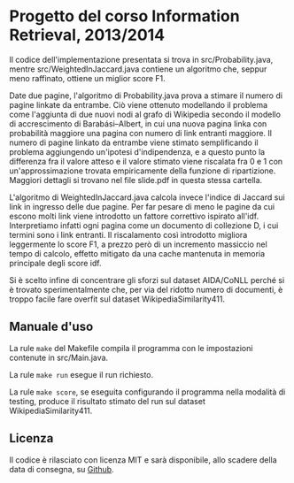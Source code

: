 # Progetto del corso Information Retrieval, 2013/2014 #

Il codice dell'implementazione presentata si trova in src/Probability.java,
mentre src/WeightedInJaccard.java contiene un algoritmo che, seppur meno
raffinato, ottiene un miglior score F1.

Date due pagine, l'algoritmo di Probability.java prova a stimare il
numero di pagine linkate da entrambe. Ciò viene ottenuto modellando il
problema come l'aggiunta di due nuovi nodi al grafo di Wikipedia secondo
il modello di accrescimento di Barabási–Albert, in cui una nuova pagina
linka con probabilità maggiore una pagina con numero di link entranti
maggiore. Il numero di pagine linkato da entrambe viene stimato
semplificando il problema aggiungendo un'ipotesi d'indipendenza, e a questo
punto la differenza fra il valore atteso e il valore stimato viene
riscalata fra 0 e 1 con un'approssimazione trovata empiricamente della
funzione di ripartizione. Maggiori dettagli si trovano nel file slide.pdf
in questa stessa cartella.

L'algoritmo di WeightedInJaccard.java calcola invece l'indice di Jaccard sui
link in ingresso delle due pagine. Per far pesare di meno le pagine da cui
escono molti link viene introdotto un fattore correttivo ispirato all'idf.
Interpretiamo infatti ogni pagina come un documento di collezione D, i cui
termini sono i link entranti. Il riscalamento così introdotto migliora
leggermente lo score F1, a prezzo però di un incremento massiccio nel tempo
di calcolo, effetto mitigato da una cache mantenuta in memoria principale degli
score idf.

Si è scelto infine di concentrare gli sforzi sul dataset AIDA/CoNLL perché si è
trovato sperimentalmente che, per via del ridotto numero di documenti, è troppo
facile fare overfit sul dataset WikipediaSimilarity411.

## Manuale d'uso ##

La rule `make` del Makefile compila il programma con le impostazioni contenute
in src/Main.java.

La rule `make run` esegue il run richiesto.

La rule `make score`, se eseguita configurando il programma nella modalità di
testing, produce il risultato stimato del run sul dataset
WikipediaSimilarity411.

## Licenza ##

Il codice è rilasciato con licenza MIT e sarà disponibile, allo scadere della
data di consegna, su [Github](https://www.github.com/jacquerie/IR).
